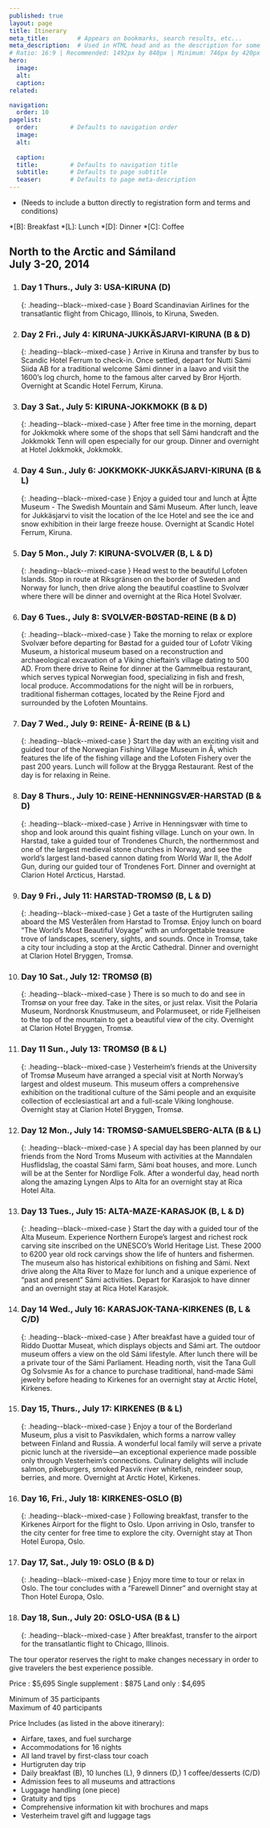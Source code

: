 ```yaml
---
published: true
layout: page
title: Itinerary
meta_title:        # Appears on bookmarks, search results, etc...
meta_description:  # Used in HTML head and as the description for some search engines
# Ratio: 16:9 | Recommended: 1492px by 840px | Minimum: 746px by 420px
hero:
  image:
  alt:
  caption:
related:

navigation:
  order: 10
pagelist:
  order:         # Defaults to navigation order
  image:
  alt:
 
  caption:   
  title:         # Defaults to navigation title
  subtitle:      # Defaults to page subtitle
  teaser:        # Defaults to page meta-description  
---
```

* (Needs to include a button directly to registration form and terms and conditions)

*[B]: Breakfast
*[L]: Lunch
*[D]: Dinner
*[C]: Coffee

North to the Arctic and Sámiland <br /> July 3-20, 2014
-------------------------------------------------------
1. ###  Day 1 Thurs., July 3: USA-KIRUNA (D)
   {: .heading--black--mixed-case }
   Board Scandinavian Airlines for the transatlantic flight from Chicago, Illinois, to Kiruna, Sweden.

2. ### Day 2 Fri., July 4: KIRUNA-JUKKÄSJARVI-KIRUNA (B & D)
   {: .heading--black--mixed-case }
   Arrive in Kiruna and transfer by bus to Scandic Hotel Ferrum to check-in. Once settled, depart for Nutti Sámi Siida AB for a traditional welcome Sámi dinner in a laavo and visit the 1600’s log church, home to the famous alter carved by Bror Hjorth. Overnight at Scandic Hotel Ferrum, Kiruna.

3. ### Day 3 Sat., July 5: KIRUNA-JOKKMOKK (B & D)
   {: .heading--black--mixed-case }
   After free time in the morning, depart for Jokkmokk where some of the shops that sell Sámi handcraft and the Jokkmokk Tenn will open especially for our group. Dinner and overnight at Hotel Jokkmokk, Jokkmokk.

4. ### Day 4 Sun., July 6: JOKKMOKK-JUKKÄSJARVI-KIRUNA (B & L)
   {: .heading--black--mixed-case }
   Enjoy a guided tour and lunch at Ãjtte Museum - The Swedish Mountain and Sámi Museum. After lunch, leave for Jukkäsjarvi to visit the location of the Ice Hotel and see the ice and snow exhibition in their large freeze house. Overnight at Scandic Hotel Ferrum, Kiruna.

5. ### Day 5 Mon., July 7: KIRUNA-SVOLVÆR (B, L & D)
   {: .heading--black--mixed-case }
   Head west to the beautiful Lofoten Islands. Stop in route at Riksgränsen on the border of Sweden and Norway for lunch, then drive along the beautiful coastline to Svolvær where there will be dinner and overnight at the Rica Hotel Svolvær.

6. ### Day 6 Tues., July 8: SVOLVÆR-BØSTAD-REINE (B & D)
   {: .heading--black--mixed-case }
   Take the morning to relax or explore Svolvær before departing for Bøstad for a guided tour of Lofotr Viking Museum, a historical museum based on a reconstruction and archaeological excavation of a Viking chieftain’s village dating to 500 AD. From there drive to Reine for dinner at the Gammelbua restaurant, which serves typical Norwegian food, specializing in fish and fresh, local produce. Accommodations for the night will be in rorbuers, traditional fisherman cottages, located by the Reine Fjord and surrounded by the Lofoten Mountains.

7. ### Day 7 Wed., July 9: REINE- Å-REINE (B & L)
   {: .heading--black--mixed-case }
   Start the day with an exciting visit and guided tour of the Norwegian Fishing Village Museum in Å, which features the life of the fishing village and the Lofoten Fishery over the past 200 years. Lunch will follow at the Brygga Restaurant. Rest of the day is for relaxing in Reine.

8. ### Day 8 Thurs., July 10: REINE-HENNINGSVÆR-HARSTAD (B & D)
   {: .heading--black--mixed-case }
   Arrive in Henningsvær with time to shop and look around this quaint fishing village. Lunch on your own. In Harstad, take a guided tour of Trondenes Church, the northernmost and one of the largest medieval stone churches in Norway, and see the world’s largest land-based cannon dating from World War II, the Adolf Gun, during our guided tour of Trondenes Fort. Dinner and overnight at Clarion Hotel Arcticus, Harstad.

9. ### Day 9 Fri., July 11: HARSTAD-TROMSØ (B, L & D)
   {: .heading--black--mixed-case }
   Get a taste of the Hurtigruten sailing aboard the MS Vesterålen from Harstad to Tromsø. Enjoy lunch on board “The World’s Most Beautiful Voyage” with an unforgettable treasure trove of landscapes, scenery, sights, and sounds. Once in Tromsø, take a city tour including a stop at the Arctic Cathedral. Dinner and overnight at Clarion Hotel Bryggen, Tromsø.

10. ### Day 10 Sat., July 12: TROMSØ (B)
    {: .heading--black--mixed-case }
    There is so much to do and see in Tromsø on your free day. Take in the sites, or just relax. Visit the Polaria Museum, Nordnorsk Knustmuseum, and Polarmuseet, or ride Fjellheisen to the top of the mountain to get a beautiful view of the city. Overnight at Clarion Hotel Bryggen, Tromsø.

11. ### Day 11 Sun., July 13: TROMSØ (B & L)
    {: .heading--black--mixed-case }
    Vesterheim’s friends at the University of Tromsø Museum have arranged a special visit at North Norway’s largest and oldest museum. This museum offers a comprehensive exhibition on the traditional culture of the Sámi people and an exquisite collection of ecclesiastical art and a full-scale Viking longhouse. Overnight stay at Clarion Hotel Bryggen, Tromsø.

12. ### Day 12 Mon., July 14: TROMSØ-SAMUELSBERG-ALTA (B & L)
    {: .heading--black--mixed-case }
    A special day has been planned by our friends from the Nord Troms Museum with activities at the Manndalen Husflidslag, the coastal Sámi farm, Sámi boat houses, and more. Lunch will be at the Senter for Nordlige Folk. After a wonderful day, head north along the amazing Lyngen Alps to Alta for an overnight stay at Rica Hotel Alta.

13. ### Day 13 Tues., July 15: ALTA-MAZE-KARASJOK (B, L & D)
    {: .heading--black--mixed-case }
    Start the day with a guided tour of the Alta Museum. Experience Northern Europe’s largest and richest rock carving site inscribed on the UNESCO’s World Heritage List. These 2000 to 6200 year old rock carvings show the life of hunters and fishermen. The museum also has historical exhibitions on fishing and Sámi. Next drive along the Alta River to Maze for lunch and a unique experience of “past and present” Sámi activities. Depart for Karasjok to have dinner and an overnight stay at Rica Hotel Karasjok.

14. ### Day 14 Wed., July 16: KARASJOK-TANA-KIRKENES (B, L & C/D)
    {: .heading--black--mixed-case }
    After breakfast have a guided tour of Riddo Duottar Museat, which displays objects and Sámi art. The outdoor museum offers a view on the old Sámi lifestyle. After lunch there will be a private tour of the Sámi Parliament. Heading north, visit the Tana Gull Og Solvsmie As for a chance to purchase traditional, hand-made Sámi jewelry before heading to Kirkenes for an overnight stay at Arctic Hotel, Kirkenes.

15. ### Day 15, Thurs., July 17: KIRKENES (B & L)
    {: .heading--black--mixed-case }
    Enjoy a tour of the Borderland Museum, plus a visit to Pasvikdalen, which forms a narrow valley between Finland and Russia. A wonderful local family will serve a private picnic lunch at the riverside—an exceptional experience made possible only through Vesterheim’s connections. Culinary delights will include salmon, pikeburgers, smoked Pasvik river whitefish, reindeer soup, berries, and more. Overnight at Arctic Hotel, Kirkenes.

16. ### Day 16, Fri., July 18: KIRKENES-OSLO (B)
    {: .heading--black--mixed-case }
    Following breakfast, transfer to the Kirkenes Airport for the flight to Oslo. Upon arriving in Oslo, transfer to the city center for free time to explore the city. Overnight stay at Thon Hotel Europa, Oslo.

17. ### Day 17, Sat., July 19: OSLO (B & D)
    {: .heading--black--mixed-case }
    Enjoy more time to tour or relax in Oslo. The tour concludes with a “Farewell Dinner” and overnight stay at Thon Hotel Europa, Oslo.

18. ### Day 18, Sun., July 20: OSLO-USA (B & L)
    {: .heading--black--mixed-case }
    After breakfast, transfer to the airport for the transatlantic flight to Chicago, Illinois.

The tour operator reserves the right to make changes necessary in order to give travelers the best experience possible.

Price
   : $5,695
Single supplement
   : $875
Land only
   : $4,695

Minimum of 35 participants <br />
Maximum of 40 participants

Price Includes (as listed in the above itinerary):

* Airfare, taxes, and fuel surcharge
* Accommodations for 16 nights
* All land travel by first-class tour coach
* Hurtigruten day trip
* Daily breakfast (B), 10 lunches (L), 9 dinners (D,) 1 coffee/desserts (C/D)
* Admission fees to all museums and attractions
* Luggage handling (one piece)
* Gratuity and tips
* Comprehensive information kit with brochures and maps
* Vesterheim travel gift and luggage tags